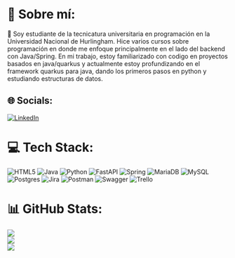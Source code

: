 # 💫 Sobre mí:
🌱 Soy estudiante de la tecnicatura universitaria en programación en la Universidad Nacional de Hurlingham. Hice varios cursos sobre programación en donde me enfoque principalmente en el lado del backend con Java/Spring. 
En mi trabajo, estoy familiarizado con codigo en proyectos basados en java/quarkus y actualmente estoy profundizando en el framework quarkus para java, dando los primeros pasos en python y estudiando estructuras de datos.

## 🌐 Socials:
[![LinkedIn](https://img.shields.io/badge/LinkedIn-%230077B5.svg?logo=linkedin&logoColor=white)](https://www.linkedin.com/in/kevin-caria/) 

# 💻 Tech Stack:
![HTML5](https://img.shields.io/badge/html5-%23E34F26.svg?style=flat&logo=html5&logoColor=white) ![Java](https://img.shields.io/badge/java-%23ED8B00.svg?style=flat&logo=java&logoColor=white) ![Python](https://img.shields.io/badge/python-3670A0?style=flat&logo=python&logoColor=ffdd54) ![FastAPI](https://img.shields.io/badge/FastAPI-005571?style=flat&logo=fastapi) ![Spring](https://img.shields.io/badge/spring-%236DB33F.svg?style=flat&logo=spring&logoColor=white) ![MariaDB](https://img.shields.io/badge/MariaDB-003545?style=flat&logo=mariadb&logoColor=white) ![MySQL](https://img.shields.io/badge/mysql-%2300f.svg?style=flat&logo=mysql&logoColor=white) ![Postgres](https://img.shields.io/badge/postgres-%23316192.svg?style=flat&logo=postgresql&logoColor=white) ![Jira](https://img.shields.io/badge/jira-%230A0FFF.svg?style=flat&logo=jira&logoColor=white) ![Postman](https://img.shields.io/badge/Postman-FF6C37?style=flat&logo=postman&logoColor=white) ![Swagger](https://img.shields.io/badge/-Swagger-%23Clojure?style=flat&logo=swagger&logoColor=white) ![Trello](https://img.shields.io/badge/Trello-%23026AA7.svg?style=flat&logo=Trello&logoColor=white)
# 📊 GitHub Stats:
![](https://github-readme-stats.vercel.app/api?username=kevincaria&theme=dark&hide_border=true&include_all_commits=true&count_private=true)<br/>
![](https://github-readme-streak-stats.herokuapp.com/?user=kevincaria&theme=dark&hide_border=true)<br/>
![](https://github-readme-stats.vercel.app/api/top-langs/?username=kevincaria&theme=dark&hide_border=true&include_all_commits=true&count_private=true&layout=compact)
